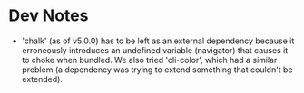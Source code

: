 # Dev Notes

* 'chalk' (as of v5.0.0) has to be left as an external dependency because it erroneously introduces an undefined variable (navigator) that causes it to choke when bundled. We also tried 'cli-color', which had a similar problem (a dependency was trying to extend something that couldn't be extended).
